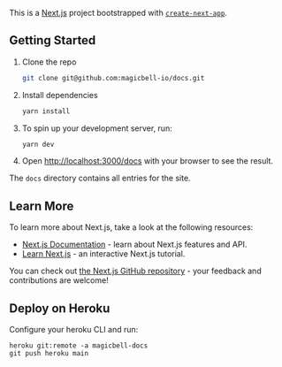 This is a [Next.js](https://nextjs.org/) project bootstrapped with [`create-next-app`](https://github.com/vercel/next.js/tree/canary/packages/create-next-app).

## Getting Started

1. Clone the repo

   ```bash
   git clone git@github.com:magicbell-io/docs.git
   ```
2. Install dependencies

   ```bash
   yarn install
   ```

3. To spin up your development server, run:

   ```bash
   yarn dev
   ```

4. Open [http://localhost:3000/docs](http://localhost:3000/docs) with your browser to see the result.

The `docs` directory contains all entries for the site.

## Learn More

To learn more about Next.js, take a look at the following resources:

- [Next.js Documentation](https://nextjs.org/docs) - learn about Next.js features and API.
- [Learn Next.js](https://nextjs.org/learn) - an interactive Next.js tutorial.

You can check out [the Next.js GitHub repository](https://github.com/vercel/next.js/) - your feedback and contributions are welcome!

## Deploy on Heroku

Configure your heroku CLI and run:

```
heroku git:remote -a magicbell-docs
git push heroku main
```
